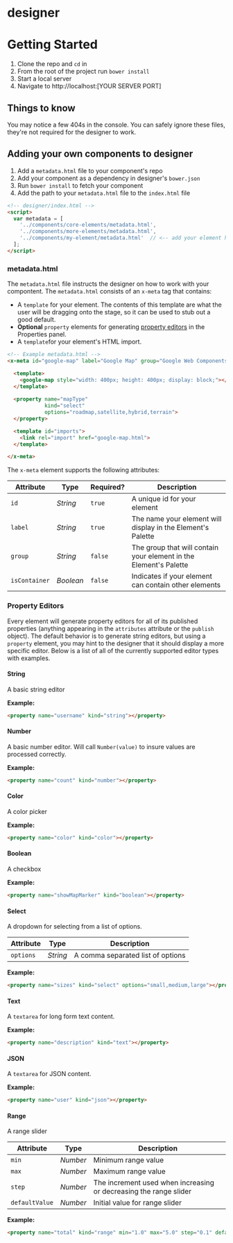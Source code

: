 designer
========

# Getting Started

1. Clone the repo and `cd` in
2. From the root of the project run `bower install`
3. Start a local server
4. Navigate to http://localhost:[YOUR SERVER PORT]

## Things to know

You may notice a few 404s in the console. You can safely ignore these files, they're not required for the designer to work.

## Adding your own components to designer

1. Add a `metadata.html` file to your component's repo
2. Add your component as a dependency in designer's `bower.json`
3. Run `bower install` to fetch your component
4. Add the path to your `metadata.html` file to the `index.html` file

``` html
<!-- designer/index.html -->
<script>
  var metadata = [
    '../components/core-elements/metadata.html',
    '../components/more-elements/metadata.html',
    '../components/my-element/metadata.html'  // <-- add your element here
  ];
</script>
```

### metadata.html

The `metadata.html` file instructs the designer on how to work with your compontent. The `metadata.html` consists of an `x-meta` tag that contains:

- A `template` for your element. The contents of this template are what the user will be dragging onto the stage, so it can be used to stub out a good default.
- **Optional** `property` elements for generating [property editors](#property-editors) in the Properties panel.
- A `template`for your element's HTML import.

``` html
<!-- Example metadata.html -->
<x-meta id="google-map" label="Google Map" group="Google Web Components">

  <template>
    <google-map style="width: 400px; height: 400px; display: block;"></google-map>
  </template>
  
  <property name="mapType"
            kind="select"
            options="roadmap,satellite,hybrid,terrain">
  </property>

  <template id="imports">
    <link rel="import" href="google-map.html">
  </template>

</x-meta>
```

The `x-meta` element supports the following attributes:

Attribute     | Type        | Required?   | Description
---           | ---         | ---         | ---
`id`          | *String*    | `true`      | A unique id for your element
`label`       | *String*    | `true`      | The name your element will display in the Element's Palette
`group`       | *String*    | `false`     | The group that will contain your element in the Element's Palette
`isContainer` | *Boolean*   | `false`     | Indicates if your element can contain other elements

### Property Editors

Every element will generate property editors for all of its published properties (anything appearing in the `attributes` attribute or the `publish` object). The default behavior is to generate string editors, but using a `property` element, you may hint to the designer that it should display a more specific editor. Below is a list of all of the currently supported editor types with examples.

#### String

A basic string editor

<strong>Example:</strong>

``` html
<property name="username" kind="string"></property>
```

#### Number

A basic number editor. Will call `Number(value)` to insure values are processed correctly.

<strong>Example:</strong>

``` html
<property name="count" kind="number"></property>
```

#### Color

A color picker

<strong>Example:</strong>

``` html
<property name="color" kind="color"></property>
```

#### Boolean

A checkbox

<strong>Example:</strong>

``` html
<property name="showMapMarker" kind="boolean"></property>
```

#### Select

A dropdown for selecting from a list of options.

Attribute     | Type        | Description
---           | ---         | ---
`options`     | *String*    | A comma separated list of options

<strong>Example:</strong>

``` html
<property name="sizes" kind="select" options="small,medium,large"></property>
```

#### Text

A `textarea` for long form text content.

<strong>Example:</strong>

``` html
<property name="description" kind="text"></property>
```

#### JSON

A `textarea` for JSON content.

<strong>Example:</strong>

``` html
<property name="user" kind="json"></property>
```

#### Range

A range slider

Attribute     | Type        | Description
---           | ---         | ---
`min`          | *Number*   | Minimum range value
`max`       | *Number*      | Maximum range value
`step`       | *Number*     | The increment used when increasing or decreasing the range slider
`defaultValue` | *Number*   | Initial value for range slider

<strong>Example:</strong>

``` html
<property name="total" kind="range" min="1.0" max="5.0" step="0.1" defaultValue="3.5"></property>
```
